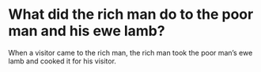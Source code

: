 # What did the rich man do to the poor man and his ewe lamb?

When a visitor came to the rich man, the rich man took the poor man’s ewe lamb and cooked it for his visitor.
